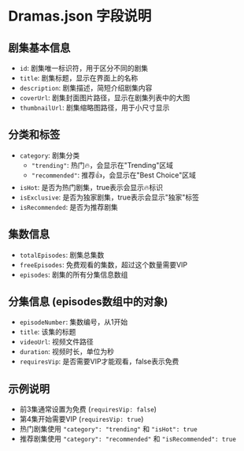 # Dramas.json 字段说明

## 剧集基本信息
- `id`: 剧集唯一标识符，用于区分不同的剧集
- `title`: 剧集标题，显示在界面上的名称
- `description`: 剧集描述，简短介绍剧集内容
- `coverUrl`: 剧集封面图片路径，显示在剧集列表中的大图
- `thumbnailUrl`: 剧集缩略图路径，用于小尺寸显示

## 分类和标签
- `category`: 剧集分类
  - `"trending"`: 热门🔥，会显示在"Trending"区域
  - `"recommended"`: 推荐👍，会显示在"Best Choice"区域
- `isHot`: 是否为热门剧集，true表示会显示🔥标识
- `isExclusive`: 是否为独家剧集，true表示会显示"独家"标签
- `isRecommended`: 是否为推荐剧集

## 集数信息
- `totalEpisodes`: 剧集总集数
- `freeEpisodes`: 免费观看的集数，超过这个数量需要VIP
- `episodes`: 剧集的所有分集信息数组

## 分集信息 (episodes数组中的对象)
- `episodeNumber`: 集数编号，从1开始
- `title`: 该集的标题
- `videoUrl`: 视频文件路径
- `duration`: 视频时长，单位为秒
- `requiresVip`: 是否需要VIP才能观看，false表示免费

## 示例说明
- 前3集通常设置为免费 (`requiresVip: false`)
- 第4集开始需要VIP (`requiresVip: true`)
- 热门剧集使用 `"category": "trending"` 和 `"isHot": true`
- 推荐剧集使用 `"category": "recommended"` 和 `"isRecommended": true`
